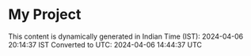 # My Project

This content is dynamically generated in Indian Time (IST): 2024-04-06 20:14:37 IST
Converted to UTC: 2024-04-06 14:44:37 UTC
